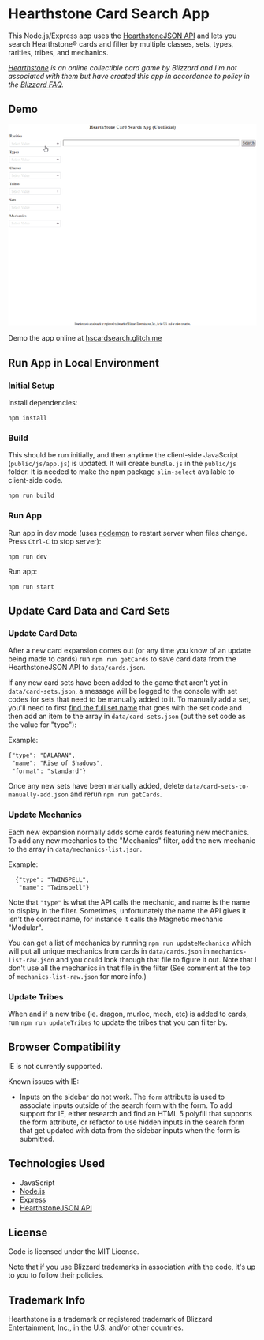 # Hearthstone Card Search App

This Node.js/Express app uses the [HearthstoneJSON API](https://hearthstonejson.com/) and lets you search Hearthstone® cards and filter by multiple classes, sets, types, rarities, tribes, and mechanics.

_[Hearthstone](https://playhearthstone.com) is an online collectible card game by Blizzard and I'm not associated with them but have created this app in accordance to policy in the [Blizzard FAQ](http://us.blizzard.com/en-us/company/about/legal-faq.html)._

## Demo

![Hearthstone Card Search App - Animated gif demo](demo/demo.gif)

Demo the app online at [hscardsearch.glitch.me](https://hscardsearch.glitch.me/)

## Run App in Local Environment

### Initial Setup

Install dependencies:

```
npm install
```

### Build

This should be run initially, and then anytime the client-side JavaScript (`public/js/app.js`) is updated. It will create `bundle.js` in the `public/js` folder. It is needed to make the npm package `slim-select` available to client-side code.

```
npm run build
```

### Run App

Run app in dev mode (uses [nodemon](https://nodemon.io/) to restart server when files change. Press `Ctrl-C` to stop server):

```
npm run dev
```

Run app:

```
npm run start
```

## Update Card Data and Card Sets

### Update Card Data

After a new card expansion comes out (or any time you know of an update being made to cards) run `npm run getCards` to save card data from the HearthstoneJSON API to `data/cards.json`.

If any new card sets have been added to the game that aren't yet in `data/card-sets.json`, a message will be logged to the console with set codes for sets that need to be manually added to it. To manually add a set, you'll need to first [find the full set name](https://playhearthstone.com/en-us/expansions-adventures/) that goes with the set code and then add an item to the array in `data/card-sets.json` (put the set code as the value for "type"):

Example:
```
{"type": "DALARAN",
 "name": "Rise of Shadows",
 "format": "standard"}
  ```

Once any new sets have been manually added, delete `data/card-sets-to-manually-add.json` and rerun `npm run getCards`.

### Update Mechanics

Each new expansion normally adds some cards featuring new mechanics. To add any new mechanics to the "Mechanics" filter, add the new mechanic to the array in `data/mechanics-list.json`.

Example:
```
  {"type": "TWINSPELL",
   "name": "Twinspell"}
```
Note that `"type"` is what the API calls the mechanic, and name is the name to display in the filter. Sometimes, unfortunately the name the API gives it isn't the correct name, for instance it calls the Magnetic mechanic "Modular". 

You can get a list of mechanics by running `npm run updateMechanics` which will put all unique mechanics from cards in `data/cards.json` in `mechanics-list-raw.json` and you could look through that file to figure it out. Note that I don't use all the mechanics in that file in the filter (See comment at the top of `mechanics-list-raw.json` for more info.)

### Update Tribes

When and if a new tribe (ie. dragon, murloc, mech, etc) is added to cards, run `npm run updateTribes` to update the tribes that you can filter by.

## Browser Compatibility

IE is not currently supported.

Known issues with IE:

* Inputs on the sidebar do not work. The `form` attribute is used to associate inputs outside of the search form with the form. To add support for IE, either research and find an HTML 5 polyfill that supports the form attribute, or refactor to use hidden inputs in the search form that get updated with data from the sidebar inputs when the form is submitted. 

## Technologies Used

* JavaScript
* [Node.js](https://nodejs.org)
* [Express](https://expressjs.com/)
* [HearthstoneJSON API](https://hearthstonejson.com/)

## License

Code is licensed under the MIT License. 

Note that if you use Blizzard trademarks in association with the code, it's up to you to follow their policies.

## Trademark Info

Hearthstone is a trademark or registered trademark of Blizzard Entertainment, Inc., in the U.S. and/or other countries.
